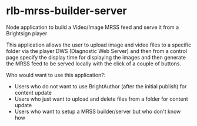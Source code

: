# rlb-mrss-builder-server
Node application to build a Video/Image MRSS feed and serve it from a Brightsign player

This application allows the user to upload image and video files to a specific folder via the player DWS (Diagnostic Web Server) and then from a control page specify the display time for displaying the images and then generate the MRSS feed to be served locally with the click of a couple of buttons.  

Who would want to use this application?:

- Users who do not want to use BrightAuthor (after the initial publish) for content update
- Users who just want to upload and delete files from a folder for content update
- Users who want to setup a MRSS builder/server but who don't know how

